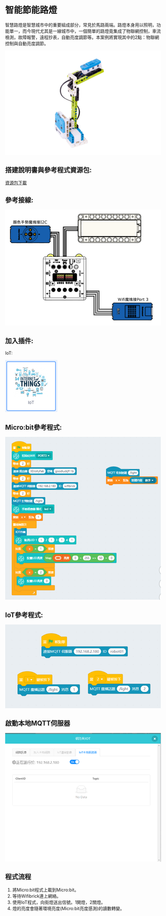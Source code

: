# 智能節能路燈

智慧路燈是智慧城市中的重要組成部分，常見於馬路兩端。路燈本身用以照明，功能單一，而今現代尤其是一線城市中，一個簡單的路燈竟集成了物聯網控制，車流檢測，故障報警，遠程抄表，自動亮度調節等。本案例將實現其中的2點：物聯網控制與自動亮度調節。

![](./images/ex3.png)

## 搭建說明書與參考程式資源包:

[資源包下載](http://bit.ly/AIOTKit_SH_ResourcsePack)

## 參考接線:

![](./images/streetlamp_wire.png)

## 加入插件:

IoT:

![](./images/iot.png)

## Micro:bit參考程式:

![](./images/streetlamp_code.png)

## IoT參考程式:

![](./images/streetlamp_code1.png)

## 啟動本地MQTT伺服器

![](./images/mqtt.png)

## 程式流程

1. 將Micro:bit程式上載到Micro:bit。
1. 等待Wifibrick連上網絡。
2. 使用IoT程式，向街燈送出信號。1開燈，2關燈。
3. 燈的亮度會隨著環境亮度(Micro:bit亮度感測)的讀數轉變。